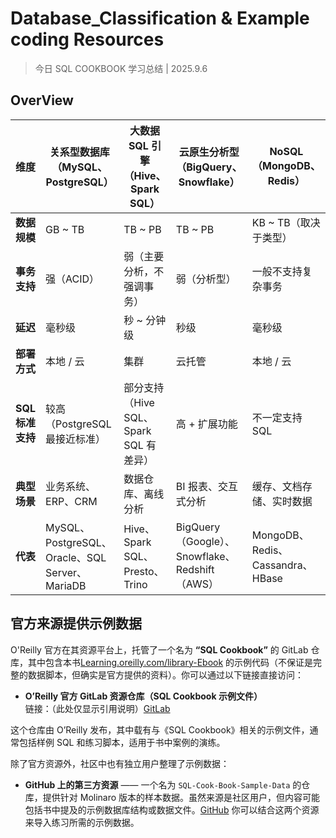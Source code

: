# Database_Classification & Example coding Resources 
> 今日 SQL COOKBOOK 学习总结 | 2025.9.6

## OverView

| 维度           | 关系型数据库（MySQL、PostgreSQL）                   | 大数据 SQL 引擎（Hive、Spark SQL）   | 云原生分析型（BigQuery、Snowflake）               | NoSQL（MongoDB、Redis）          |
| ------------ | ------------------------------------------ | ---------------------------- | ---------------------------------------- | ----------------------------- |
| **数据规模**     | GB ~ TB                                    | TB ~ PB                      | TB ~ PB                                  | KB ~ TB（取决于类型）                |
| **事务支持**     | 强（ACID）                                    | 弱（主要分析，不强调事务）                | 弱（分析型）                                   | 一般不支持复杂事务                     |
| **延迟**       | 毫秒级                                        | 秒 ~ 分钟级                      | 秒级                                       | 毫秒级                           |
| **部署方式**     | 本地 / 云                                     | 集群                           | 云托管                                      | 本地 / 云                        |
| **SQL 标准支持** | 较高（PostgreSQL 最接近标准）                       | 部分支持（Hive SQL、Spark SQL 有差异） | 高 + 扩展功能                                 | 不一定支持 SQL                     |
| **典型场景**     | 业务系统、ERP、CRM                               | 数据仓库、离线分析                    | BI 报表、交互式分析                              | 缓存、文档存储、实时数据                  |
| **代表**       | MySQL、PostgreSQL、Oracle、SQL Server、MariaDB | Hive、Spark SQL、Presto、Trino  | BigQuery（Google）、Snowflake、Redshift（AWS） | MongoDB、Redis、Cassandra、HBase |

## 官方来源提供示例数据 

O'Reilly 官方在其资源平台上，托管了一个名为 **“SQL Cookbook”** 的 GitLab 仓库，其中包含本书[Learning.oreilly.com/library-Ebook](https://resources.oreilly.com/examples/9780596009762?utm_source=chatgpt.com) 的示例代码（不保证是完整的数据脚本，但确实是官方提供的资料）。你可以通过以下链接直接访问：
- **O’Reilly 官方 GitLab 资源仓库（SQL Cookbook 示例文件）**  
    链接：（此处仅显示引用说明）[GitLab](https://resources.oreilly.com/examples/9780596009762?utm_source=chatgpt.com) 

这个仓库由 O’Reilly 发布，其中载有与《SQL Cookbook》相关的示例文件，通常包括样例 SQL 和练习脚本，适用于书中案例的演练。

除了官方资源外，社区中也有独立用户整理了示例数据：
- **GitHub 上的第三方资源** —— 一个名为 `SQL-Cook-Book-Sample-Data` 的仓库，提供针对 Molinaro 版本的样本数据。虽然来源是社区用户，但内容可能包括书中提及的示例数据库结构或数据文件。[GitHub](https://github.com/shahbaz-ali/SQL-Cook-Book-Sample-Data?utm_source=chatgpt.com) 
你可以结合这两个资源来导入练习所需的示例数据。
